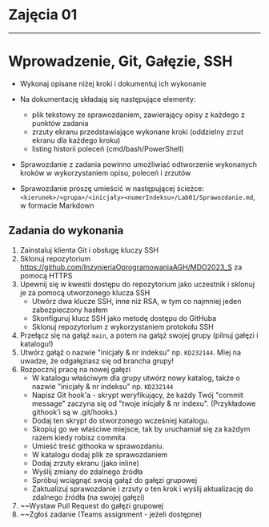 # Zajęcia 01

---
# Wprowadzenie, Git, Gałęzie, SSH
- Wykonaj opisane niżej kroki i dokumentuj ich wykonanie
- Na dokumentację składają się następujące elementy:
  - plik tekstowy ze sprawozdaniem, zawierający opisy z każdego z punktów zadania
  - zrzuty ekranu przedstawiające wykonane kroki (oddzielny zrzut ekranu dla każdego kroku)
  - listing historii poleceń (cmd/bash/PowerShell)
- Sprawozdanie z zadania powinno umożliwiać odtworzenie wykonanych kroków w wykorzystaniem opisu, poleceń i zrzutów

- Sprawozdanie proszę umieścić w następującej ścieżce: ```<kierunek>/<grupa>/<inicjały><numerIndeksu>/Lab01/Sprawozdanie.md```, w formacie Markdown

## Zadania do wykonania
1. Zainstaluj klienta Git i obsługę kluczy SSH
2. Sklonuj repozytorium https://github.com/InzynieriaOprogramowaniaAGH/MDO2023_S za pomocą HTTPS
3. Upewnij się w kwestii dostępu do repozytorium jako uczestnik i sklonuj je za pomocą utworzonego klucza SSH
   - Utwórz dwa klucze SSH, inne niż RSA, w tym co najmniej jeden zabezpieczony hasłem
   - Skonfiguruj klucz SSH jako metodę dostępu do GitHuba
   - Sklonuj repozytorium z wykorzystaniem protokołu SSH
4. Przełącz się na gałąź ```main```, a potem na gałąź swojej grupy (pilnuj gałęzi i katalogu!)
5. Utwórz gałąź o nazwie "inicjały & nr indeksu" np. ```KD232144```. Miej na uwadze, że odgałęziasz się od brancha grupy!
6. Rozpocznij pracę na nowej gałęzi
   - W katalogu właściwym dla grupy utwórz nowy katalog, także o nazwie "inicjały & nr indeksu" np. ```KD232144```
   - Napisz Git hook'a - skrypt weryfikujący, że każdy Twój "commit message" zaczyna się od "twoje inicjały & nr indexu". (Przykładowe githook'i są w .git/hooks.)
   - Dodaj ten skrypt do stworzonego wcześniej katalogu.
   - Skopiuj go we właściwe miejsce, tak by uruchamiał się za każdym razem kiedy robisz commita.
   - Umieść treść githooka w sprawozdaniu.
   - W katalogu dodaj plik ze sprawozdaniem
   - Dodaj zrzuty ekranu (jako inline)
   - Wyślij zmiany do zdalnego źródła
   - Spróbuj wciągnąć swoją gałąź do gałęzi grupowej
   - Zaktualizuj sprawozdanie i zrzuty o ten krok i wyślij aktualizację do zdalnego źródła (na swojej gałęzi)
7. ~~Wystaw Pull Request do gałęzi grupowej
8. ~~Zgłoś zadanie (Teams assignment - jeżeli dostępne)

